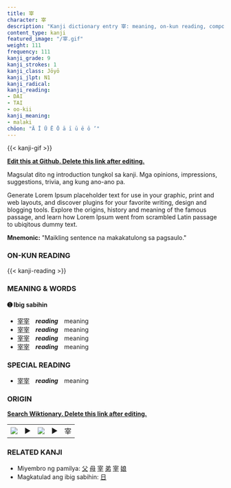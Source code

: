 ```yaml
---
title: 宰
character: 宰
description: "Kanji dictionary entry 宰: meaning, on-kun reading, compounds, origin, related kanji"
content_type: kanji
featured_image: "/宰.gif"
weight: 111
frequency: 111
kanji_grade: 9
kanji_strokes: 1
kanji_class: Jōyō
kanji_jlpt: N1
kanji_radical: 
kanji_reading: 
- DAI
- TAI
- oo-kii
kanji_meaning:
- malaki
chōon: "Ā Ī Ū Ē Ō ā ī ū ē ō ’"
---
```

[//]: # (Don't edit the line below. Kanji animated GIF code is automatically generated.)
{{< kanji-gif >}}

[//]: # (Edit below this line.)

**[Edit this at Github. Delete this link after editing.](https://github.com/tim0g/tim/tree/main/content/kanji/宰/index.md)**

Magsulat dito ng introduction tungkol sa kanji. Mga opinions, impressions, suggestions, trivia, ang kung ano-ano pa.

Generate Lorem Ipsum placeholder text for use in your graphic, print and web layouts, and discover plugins for your favorite writing, design and blogging tools. Explore the origins, history and meaning of the famous passage, and learn how Lorem Ipsum went from scrambled Latin passage to ubiqitous dummy text.
 
**Mnemonic:** "Maikling sentence na makakatulong sa pagsaulo."

### ON-KUN READING

[//]: # (Don't edit the line below. ON-KUN READING code is automatically generated.)
{{< kanji-reading >}}

### MEANING & WORDS

#### ➊ **Ibig sabihin**
  - [宰](../宰)[宰](../宰)　***reading***　meaning
  - [宰](../宰)[宰](../宰)　***reading***　meaning
  - [宰](../宰)[宰](../宰)　***reading***　meaning
  - [宰](../宰)[宰](../宰)　***reading***　meaning

### SPECIAL READING
  - [宰](../宰)[宰](../宰)　***reading***　meaning

### ORIGIN

**[Search Wiktionary. Delete this link after editing.](https://wiktionary.org/wiki/宰)**
<table class="kanji-table"><tr><td>
<img src="60px-宰-bronze.svg.png">
</td><td>▶</td><td>
<img src="60px-宰-oracle.svg.png">
</td><td>▶</td>
<td class="kanji-origin">宰</td>
</tr></table>

### RELATED KANJI
- Miyembro ng pamilya: [父](../父) [母](../母) [宰](../宰) [弟](../弟) [宰](../宰) [娘](../娘)
- Magkatulad ang ibig sabihin: [日](../日)
